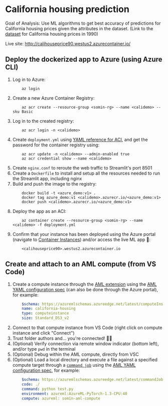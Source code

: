 <!-- [![Open in Visual Studio Code](https://open.vscode.dev/badges/open-in-vscode.svg)](vscode://vscode.git/clone?url=https://github.com/minsa110/CaliforniaHousingPrediction.git)

_(^currently only works from cloned repo...)_ -->

# California housing prediction
Goal of Analysis: Use ML algorithms to get best accuracy of predictions for California housing prices given the attributes in the dataset. (Link to the [dataset](https://www.kaggle.com/camnugent/california-housing-prices) for California housing prices in 1990)

Live site: http://calihouseprice90.westus2.azurecontainer.io/

## Deploy the dockerized app to Azure (using Azure CLI)
1. Log in to Azure:
    ```
        az login
    ```
2. Create a new Azure Container Registry:
    ```
        az acr create --resource-group <somin-rg> --name <calidemo> --sku Basic
    ```
3. Log in to the created registry:
    ```
        az acr login -n <calidemo>
    ```
4. Create `deployment.yml` using [YAML reference for ACI](https://docs.microsoft.com/en-us/azure/container-instances/container-instances-reference-yaml), and get the password for the container registry using:
    ```
        az acr update -n <calidemo> --admin-enabled true
        az acr credential show --name <calidemo>
    ```
5. Create `nginx.conf` to reroute the web traffic to Streamlit's port 8501
6. Create a `Dockerfile` to install and setup all the resources needed to run the Streamlit app, including nginx
7. Build and push the image to the registry:
    ```
        docker build -t <azure_demo:v1> .
        docker tag azure_demo:v1 <calidemo>.azurecr.io/<azure_demo:v1>
        docker push <calidemo>.azurecr.io/<azure_demo:v1>
    ```
8. Deploy the app as an ACI:
    ```
        az container create --resource-group <somin-rg> --name <calidemo> -f deployment.yml
    ```
9. Confirm that your instance has been deployed using the Azure portal (navigate to [Container Instances](https://ms.portal.azure.com/#blade/HubsExtension/BrowseResource/resourceType/Microsoft.ContainerInstance%2FcontainerGroups)) and/or access the live ML app 🥳:
    ```
        <calihouseprice90>.westus2.azurecontainer.io
    ```

## Create and attach to an AML compute (from VS Code)
1. Create a compute instance through the [AML extension](https://marketplace.visualstudio.com/items?itemName=ms-toolsai.vscode-ai) using the [AML YAML configuration spec](https://docs.microsoft.com/en-us/azure/machine-learning/reference-yaml-core-syntax) (can also be done through the Azure portal), for example:
    ```yaml
        $schema: https://azuremlschemas.azureedge.net/latest/computeInstance.schema.json
        name: california-housing
        type: computeinstance
        size: Standard_DS3_v2
    ```
2. Connect to that compute instance from VS Code (right click on compute instance and click "Connect")
3. Trust folder authors and... you're connected! 🙌🏻
4. (Optional) Verify connection via remote window indicator (bottom left), and/or type `pwd` in the terminal
5. (Optional) Debug within the AML compute, directly from VSC
6. (Optional) Load a local directory and execute a file against a specified compute target through a [`command job`](https://docs.microsoft.com/en-us/cli/azure/ml/job?view=azure-cli-latest) using the [AML YAML configuration spec](https://docs.microsoft.com/en-us/azure/machine-learning/reference-yaml-job-command), for example:
    ```yaml
        $schema: https://azuremlschemas.azureedge.net/latest/commandJob.schema.json
        code: ./
        command: python test.py
        environment: azureml:AzureML-PyTorch-1.3-CPU:40
        compute: azureml: somin-aml-compute
    ```
